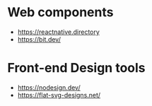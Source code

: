 # Web components

- https://reactnative.directory
- https://bit.dev/

# Front-end Design tools

- https://nodesign.dev/
- https://flat-svg-designs.net/
